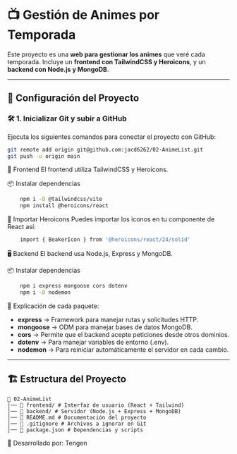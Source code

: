 # 📺 Gestión de Animes por Temporada

Este proyecto es una **web para gestionar los animes** que veré cada temporada. Incluye un **frontend con TailwindCSS y Heroicons**, y un **backend con Node.js y MongoDB**.

---

## 🚀 Configuración del Proyecto

### 🛠️ **1. Inicializar Git y subir a GitHub**
Ejecuta los siguientes comandos para conectar el proyecto con GitHub:

```sh
git remote add origin git@github.com:jacd6262/02-AnimeList.git
git push -u origin main
```

🎨 Frontend
El frontend utiliza TailwindCSS y Heroicons.

📦 Instalar dependencias
```sh
    npm i -D @tailwindcss/vite
    npm install @heroicons/react
```

📌 Importar Heroicons
Puedes importar los iconos en tu componente de React así:
```sh
    import { BeakerIcon } from '@heroicons/react/24/solid'
```

🖥 Backend
El backend usa Node.js, Express y MongoDB.

📦 Instalar dependencias
```sh
    npm i express mongoose cors dotenv
    npm i -D nodemon
```

📌 Explicación de cada paquete:

- **express** → Framework para manejar rutas y solicitudes HTTP.
- **mongoose** → ODM para manejar bases de datos MongoDB.
- **cors** → Permite que el backend acepte peticiones desde otros dominios.
- **dotenv** → Para manejar variables de entorno (.env).
- **nodemon** → Para reiniciar automáticamente el servidor en cada cambio.

---

## 🏗 Estructura del Proyecto

```
📂 02-AnimeList 
│── 📂 frontend/ # Interfaz de usuario (React + Tailwind) 
│── 📂 backend/ # Servidor (Node.js + Express + MongoDB) 
│── 📄 README.md # Documentación del proyecto 
│── 📄 .gitignore # Archivos a ignorar en Git 
│── 📄 package.json # Dependencias y scripts
```

📌 Desarrollado por: Tengen